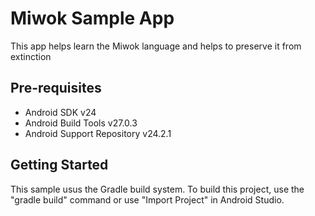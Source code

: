 # **Miwok Sample App**

This app helps learn the Miwok language and helps to preserve it from extinction

## Pre-requisites
- Android SDK v24
- Android Build Tools v27.0.3
- Android Support Repository v24.2.1

## Getting Started

This sample usus the Gradle build system. To build this project, use the "gradle build" command or use "Import Project" in Android Studio.
